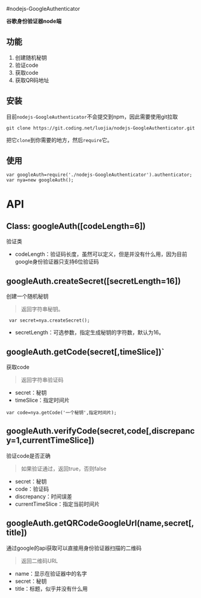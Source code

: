 #nodejs-GoogleAuthenticator

**谷歌身份验证器node端**

## 功能

 1. 创建随机秘钥
 2. 验证code
 3. 获取code
 4. 获取QR码地址

## 安装
目前`nodejs-GoogleAuthenticator`不会提交到npm，因此需要使用git拉取

``````
git clone https://git.coding.net/luojia/nodejs-GoogleAuthenticator.git
``````

把它`clone`到你需要的地方，然后`require`它。

## 使用

``````
var googleAuth=require('./nodejs-GoogleAuthenticator').authenticator;
var nya=new googleAuth();
``````

# API
## Class:	googleAuth([codeLength=6])
验证类
 - codeLength：验证码长度，虽然可以定义，但是并没有什么用，因为目前google身份验证器只支持6位验证码



## googleAuth.createSecret([secretLength=16])
创建一个随机秘钥
> 返回字符串秘钥。

`````` 
 var secret=nya.createSecret();
``````

 - secretLength：可选参数，指定生成秘钥的字符数，默认为16。




## googleAuth.getCode(secret[,timeSlice])`
获取code
> 返回字符串验证码

 - secret：秘钥
 - timeSlice：指定时间片

``````
var code=nya.getCode('一个秘钥',指定时间片);
``````

## googleAuth.verifyCode(secret,code[,discrepancy=1,currentTimeSlice])
验证code是否正确
> 如果验证通过，返回true，否则false

 - secret：秘钥
 - code：验证码
 - discrepancy：时间误差
 - currentTimeSlice：指定当前时间片

## googleAuth.getQRCodeGoogleUrl(name,secret[,title])
通过google的api获取可以直接用身份验证器扫描的二维码
> 返回二维码URL

 - name：显示在验证器中的名字
 - secret：秘钥
 - title：标题，似乎并没有什么用